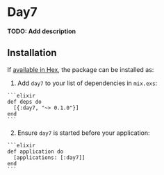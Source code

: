 # Day7

**TODO: Add description**

## Installation

If [available in Hex](https://hex.pm/docs/publish), the package can be installed as:

  1. Add `day7` to your list of dependencies in `mix.exs`:

    ```elixir
    def deps do
      [{:day7, "~> 0.1.0"}]
    end
    ```

  2. Ensure `day7` is started before your application:

    ```elixir
    def application do
      [applications: [:day7]]
    end
    ```

